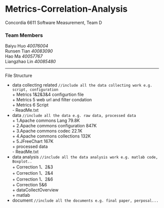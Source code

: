 # Metrics-Correlation-Analysis  
Concordia 6611 Software Measurement, Team D  
### Team Members  

Baiyu Huo *40076004*  
Runsen Tian *40083090*  
Hao Ma *40057767*  
Liangzhao Lin *40085480*  

---
  
File Structure  
+ data collecting related	`//include all the data collecting work e.g. script, configuration`  
     		+ Metrics 1&2&3&4 configurtion file  
     		+ Metrics 5 web url and filter condation  
     		+ Metrics 6 Script  
     		- ReadMe.txt  
+ data  `//include all the data e.g. raw data, processed data`  
     		+ 1.Apache commons Lang 79.8K  
     		+ 2.Apache commons configuration 847K  
     		+ 3.Apache commons codec 22.1K  
     		+ 4.Apache commons collections 132K  
     		+ 5.JFreeChart 167K  
     		+ processed data  
     		- ReadMe.txt  
+ data analysis  `//include all the data analysis work e.g. matlab code, Boxplot..`  
      		+ Correction 1、2&3  
      		+ Correction 1、2&4  
      		+ Correction 1、2&6  
      		+ Correction 5&6  
      		+ dataCollectOverview  
      		+ matlab  
+ document  `//include all the documents e.g. final paper, perposal...`  
    
    	
